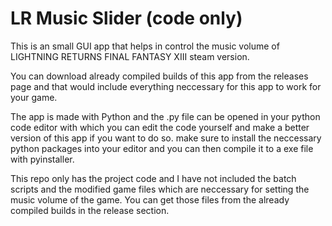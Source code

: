 # LR Music Slider (code only)



This is an small GUI app that helps in control the music volume of LIGHTNING RETURNS FINAL FANTASY XIII steam version.

You can download already compiled builds of this app from the releases page and that would include everything neccessary for this app to work for your game.


The app is made with Python and the .py file can be opened in your python code editor with which you can edit the code yourself and make a better version of this app if you want to do so. make sure to install the neccessary python packages into your editor and you can then compile it to a exe file with pyinstaller. 


This repo only has the project code and I have not included the batch scripts and the modified game files which are neccessary for setting the music volume of the game. You can get those files from the already compiled builds in the release section.






